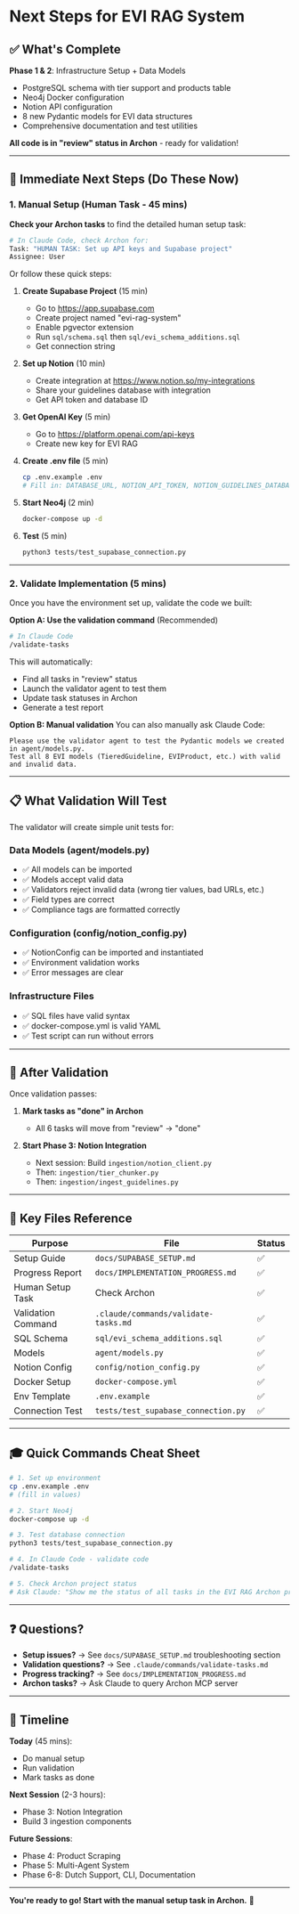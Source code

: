 # Next Steps for EVI RAG System

## ✅ What's Complete

**Phase 1 & 2**: Infrastructure Setup + Data Models
- PostgreSQL schema with tier support and products table
- Neo4j Docker configuration
- Notion API configuration
- 8 new Pydantic models for EVI data structures
- Comprehensive documentation and test utilities

**All code is in "review" status in Archon** - ready for validation!

---

## 🎯 Immediate Next Steps (Do These Now)

### 1. Manual Setup (Human Task - 45 mins)

**Check your Archon tasks** to find the detailed human setup task:

```bash
# In Claude Code, check Archon for:
Task: "HUMAN TASK: Set up API keys and Supabase project"
Assignee: User
```

Or follow these quick steps:

1. **Create Supabase Project** (15 min)
   - Go to https://app.supabase.com
   - Create project named "evi-rag-system"
   - Enable pgvector extension
   - Run `sql/schema.sql` then `sql/evi_schema_additions.sql`
   - Get connection string

2. **Set up Notion** (10 min)
   - Create integration at https://www.notion.so/my-integrations
   - Share your guidelines database with integration
   - Get API token and database ID

3. **Get OpenAI Key** (5 min)
   - Go to https://platform.openai.com/api-keys
   - Create new key for EVI RAG

4. **Create .env file** (5 min)
   ```bash
   cp .env.example .env
   # Fill in: DATABASE_URL, NOTION_API_TOKEN, NOTION_GUIDELINES_DATABASE_ID, LLM_API_KEY
   ```

5. **Start Neo4j** (2 min)
   ```bash
   docker-compose up -d
   ```

6. **Test** (5 min)
   ```bash
   python3 tests/test_supabase_connection.py
   ```

---

### 2. Validate Implementation (5 mins)

Once you have the environment set up, validate the code we built:

**Option A: Use the validation command** (Recommended)
```bash
# In Claude Code
/validate-tasks
```

This will automatically:
- Find all tasks in "review" status
- Launch the validator agent to test them
- Update task statuses in Archon
- Generate a test report

**Option B: Manual validation**
You can also manually ask Claude Code:
```
Please use the validator agent to test the Pydantic models we created in agent/models.py.
Test all 8 EVI models (TieredGuideline, EVIProduct, etc.) with valid and invalid data.
```

---

## 📋 What Validation Will Test

The validator will create simple unit tests for:

### Data Models (agent/models.py)
- ✅ All models can be imported
- ✅ Models accept valid data
- ✅ Validators reject invalid data (wrong tier values, bad URLs, etc.)
- ✅ Field types are correct
- ✅ Compliance tags are formatted correctly

### Configuration (config/notion_config.py)
- ✅ NotionConfig can be imported and instantiated
- ✅ Environment validation works
- ✅ Error messages are clear

### Infrastructure Files
- ✅ SQL files have valid syntax
- ✅ docker-compose.yml is valid YAML
- ✅ Test script can run without errors

---

## 🔄 After Validation

Once validation passes:

1. **Mark tasks as "done" in Archon**
   - All 6 tasks will move from "review" → "done"

2. **Start Phase 3: Notion Integration**
   - Next session: Build `ingestion/notion_client.py`
   - Then: `ingestion/tier_chunker.py`
   - Then: `ingestion/ingest_guidelines.py`

---

## 📁 Key Files Reference

| Purpose | File | Status |
|---------|------|--------|
| Setup Guide | `docs/SUPABASE_SETUP.md` | ✅ |
| Progress Report | `docs/IMPLEMENTATION_PROGRESS.md` | ✅ |
| Human Setup Task | Check Archon | ✅ |
| Validation Command | `.claude/commands/validate-tasks.md` | ✅ |
| SQL Schema | `sql/evi_schema_additions.sql` | ✅ |
| Models | `agent/models.py` | ✅ |
| Notion Config | `config/notion_config.py` | ✅ |
| Docker Setup | `docker-compose.yml` | ✅ |
| Env Template | `.env.example` | ✅ |
| Connection Test | `tests/test_supabase_connection.py` | ✅ |

---

## 🎓 Quick Commands Cheat Sheet

```bash
# 1. Set up environment
cp .env.example .env
# (fill in values)

# 2. Start Neo4j
docker-compose up -d

# 3. Test database connection
python3 tests/test_supabase_connection.py

# 4. In Claude Code - validate code
/validate-tasks

# 5. Check Archon project status
# Ask Claude: "Show me the status of all tasks in the EVI RAG Archon project"
```

---

## ❓ Questions?

- **Setup issues?** → See `docs/SUPABASE_SETUP.md` troubleshooting section
- **Validation questions?** → See `.claude/commands/validate-tasks.md`
- **Progress tracking?** → See `docs/IMPLEMENTATION_PROGRESS.md`
- **Archon tasks?** → Ask Claude to query Archon MCP server

---

## 🚀 Timeline

**Today** (45 mins):
- Do manual setup
- Run validation
- Mark tasks as done

**Next Session** (2-3 hours):
- Phase 3: Notion Integration
- Build 3 ingestion components

**Future Sessions**:
- Phase 4: Product Scraping
- Phase 5: Multi-Agent System
- Phase 6-8: Dutch Support, CLI, Documentation

---

**You're ready to go! Start with the manual setup task in Archon.** 🎉
